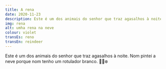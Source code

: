 ```yaml
---
title: A rena
date: 2020-11-23
description: Este é um dos animais do senhor que traz agasalhos à noite.
img: rena
alt: umha rena na neve
colour: violet
transEs: reno
transEn: reindeer
---
```


Este é um dos animais do senhor que traz agasalhos à noite. Nom pintei a neve porque nom tenho um rotulador branco. 🦌🎁❄️